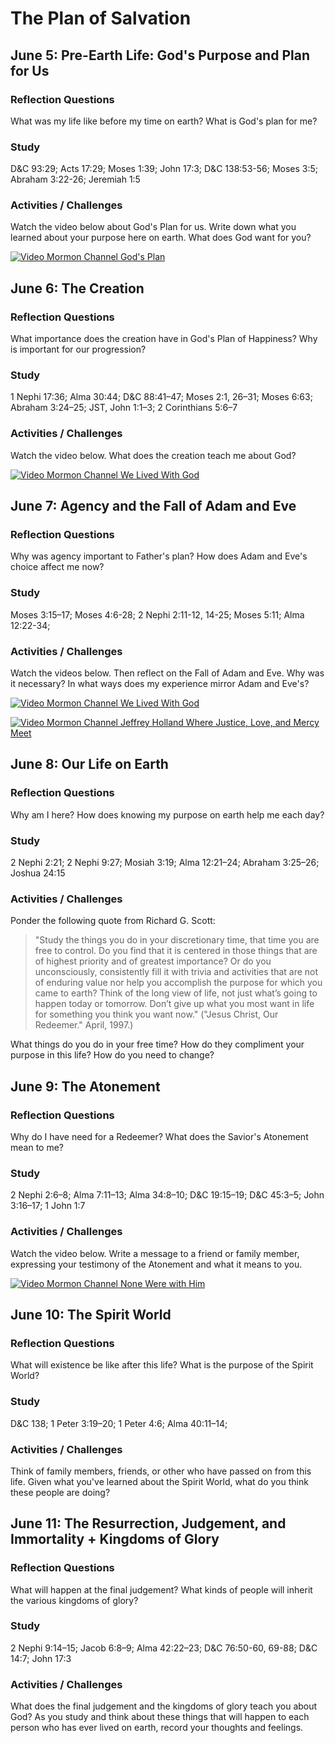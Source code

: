 # The Plan of Salvation

## June 5: Pre-Earth Life: God's Purpose and Plan for Us

### Reflection Questions

What was my life like before my time on earth? What is God's plan for me?

### Study

D&C 93:29; Acts 17:29; Moses 1:39; John 17:3; D&C 138:53-56; Moses 3:5; Abraham 3:22-26; Jeremiah 1:5

### Activities / Challenges

Watch the video below about God's Plan for us. Write down what you learned about your purpose here on earth. What does God want for you?

[![Video Mormon Channel God's Plan](https://img.youtube.com/vi/9MiF_HKoFr4/0.jpg)](https://www.youtube.com/watch?v=9MiF_HKoFr4)

## June 6: The Creation

### Reflection Questions

What importance does the creation have in God's Plan of Happiness? Why is important for our progression?

### Study

1 Nephi 17:36; Alma 30:44; D&C 88:41–47; Moses 2:1, 26–31; Moses 6:63; Abraham 3:24–25; JST, John 1:1–3; 2 Corinthians 5:6–7

### Activities / Challenges

Watch the video below. What does the creation teach me about God? 

[![Video Mormon Channel We Lived With God](https://img.youtube.com/vi/JR8qIrJcJh4/0.jpg)](https://www.youtube.com/watch?v=JR8qIrJcJh4)

## June 7: Agency and the Fall of Adam and Eve

### Reflection Questions

Why was agency important to Father's plan? How does Adam and Eve's choice affect me now? 

### Study

Moses 3:15–17; Moses 4:6-28; 2 Nephi 2:11-12, 14-25; Moses 5:11; Alma 12:22-34;

### Activities / Challenges

Watch the videos below. Then reflect on the Fall of Adam and Eve. Why was it necessary? In what ways does my experience mirror Adam and Eve's?

[![Video Mormon Channel We Lived With God](https://img.youtube.com/vi/UJKsHqEXXsI/0.jpg)](https://www.youtube.com/watch?v=UJKsHqEXXsI)

[![Video Mormon Channel Jeffrey Holland Where Justice, Love, and Mercy Meet](https://img.youtube.com/vi/neDaRXAh7a4/0.jpg)](https://youtu.be/neDaRXAh7a4?t=6m31s)

## June 8: Our Life on Earth

### Reflection Questions

Why am I here? How does knowing my purpose on earth help me each day?

### Study

2 Nephi 2:21; 2 Nephi 9:27; Mosiah 3:19; Alma 12:21–24; Abraham 3:25–26; Joshua 24:15

### Activities / Challenges

Ponder the following quote from Richard G. Scott:

>"Study the things you do in your discretionary time, that time you are free to control. Do you find that it is centered in those things that are of highest priority and of greatest importance? Or do you unconsciously, consistently fill it with trivia and activities that are not of enduring value nor help you accomplish the purpose for which you came to earth? Think of the long view of life, not just what’s going to happen today or tomorrow. Don’t give up what you most want in life for something you think you want now." ("Jesus Christ, Our Redeemer." April, 1997.)

What things do you do in your free time? How do they compliment your purpose in this life? How do you need to change?

## June 9: The Atonement

### Reflection Questions

Why do I have need for a Redeemer? What does the Savior's Atonement mean to me?

### Study

2 Nephi 2:6–8; Alma 7:11–13; Alma 34:8–10; D&C 19:15–19; D&C 45:3–5; John 3:16–17; 1 John 1:7

### Activities / Challenges

Watch the video below. Write a message to a friend or family member, expressing your testimony of the Atonement and what it means to you.

[![Video Mormon Channel None Were with Him](https://img.youtube.com/vi/EpFhS0dAduc/0.jpg)](https://youtu.be/EpFhS0dAduc)

## June 10: The Spirit World

### Reflection Questions

What will existence be like after this life? What is the purpose of the Spirit World?

### Study

D&C 138; 1 Peter 3:19–20; 1 Peter 4:6; Alma 40:11–14;

### Activities / Challenges

Think of family members, friends, or other who have passed on from this life. Given what you've learned about the Spirit World, what do you think these people are doing?

## June 11: The Resurrection, Judgement, and Immortality + Kingdoms of Glory 

### Reflection Questions

What will happen at the final judgement? What kinds of people will inherit the various kingdoms of glory?

### Study

2 Nephi 9:14–15; Jacob 6:8–9; Alma 42:22–23; D&C 76:50-60, 69-88; D&C 14:7; John 17:3

### Activities / Challenges

What does the final judgement and the kingdoms of glory teach you about God? As you study and think about these things that will happen to each person who has ever lived on earth, record your thoughts and feelings.
